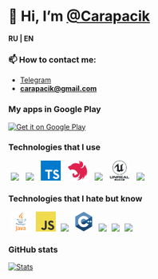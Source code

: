 # 👋 Hi, I’m [@Carapacik](https://carapacik.github.io)
**RU | EN**
### 📫  How to contact me: 
 - [Telegram](https://t.me/carapacik)
 - **carapacik@gmail.com**
### My apps in Google Play
<a href='https://play.google.com/store/apps/developer?id=Carapacik'><img alt='Get it on Google Play' src='https://play.google.com/intl/en_us/badges/images/generic/en_badge_web_generic.png' height='80em'/></a>
### Technologies that I use
<a href="https://github.com/flutter"><img src="https://avatars.githubusercontent.com/u/14101776?s=40" hspace="5" /></a>
<a href="https://github.com/dart-lang"><img src="https://avatars.githubusercontent.com/u/1609975?s=40" hspace="5" /></a>
<a href="https://github.com/topics/typescript"><img src="https://raw.githubusercontent.com/github/explore/80688e429a7d4ef2fca1e82350fe8e3517d3494d/topics/typescript/typescript.png" hspace="5" height="40" /></a>
<a href="https://github.com/topics/nest"><img src="https://raw.githubusercontent.com/github/explore/37c71fdca4e12086faf8c7009793d2eb588c914e/topics/nestjs/nestjs.png" hspace="5" height="40" /></a>
<a href="https://github.com/dotnet"><img src="https://avatars.githubusercontent.com/u/9141961?s=40" hspace="5" /></a>
<a href="https://github.com/topics/unreal-engine"><img src="https://raw.githubusercontent.com/github/explore/80688e429a7d4ef2fca1e82350fe8e3517d3494d/topics/unreal-engine/unreal-engine.png" hspace="5" height="40" /></a>
<a href="https://github.com/python"><img src="https://www.python.org/static/img/python-logo-large.png" hspace="5" height="40" /></a>
### Technologies that I hate but know
<img src="https://raw.githubusercontent.com/github/explore/5b3600551e122a3277c2c5368af2ad5725ffa9a1/topics/java/java.png" hspace="5" height="40" /><img src="https://raw.githubusercontent.com/github/explore/80688e429a7d4ef2fca1e82350fe8e3517d3494d/topics/javascript/javascript.png" hspace="5" height="40" /><img src="https://avatars.githubusercontent.com/u/426196?s=40" hspace="5" /><img src="https://raw.githubusercontent.com/github/explore/180320cffc25f4ed1bbdfd33d4db3a66eeeeb358/topics/cpp/cpp.png" hspace="5" height="40" /><img src="https://avatars.githubusercontent.com/u/25158?s=40" hspace="5" /><img src="https://avatars.githubusercontent.com/u/450574?s=40" hspace="5" /><img src="https://avatars.githubusercontent.com/u/2319114" hspace="5" height="40" />

### GitHub stats
[![Stats](https://github-readme-stats.vercel.app/api?username=Carapacik&show_icons=true&count_private=true&theme=transparent)](https://github.com/Carapacik)
